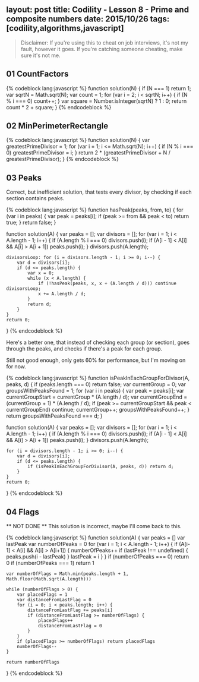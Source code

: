 layout: post
title: Codility - Lesson 8 - Prime and composite numbers
date: 2015/10/26
tags: [codility,algorithms,javascript]
---

> Disclaimer: If you're using this to cheat on job interviews, it's not my fault, however it goes. If you're catching someone cheating, make sure it's not me.


## 01 CountFactors

{% codeblock lang:javascript %}
function solution(N) {
    if (N === 1) return 1;
    var sqrtN = Math.sqrt(N);
    var count = 1;
    for (var i = 2; i < sqrtN; i++) {
        if (N % i === 0) count++;
    }
    var square = Number.isInteger(sqrtN) ? 1 : 0;
    return count * 2 + square;
}
{% endcodeblock %}

## 02 MinPerimeterRectangle

{% codeblock lang:javascript %}
function solution(N) {
    var greatestPrimeDivisor = 1;
    for (var i = 1; i <= Math.sqrt(N); i++) {
        if (N % i === 0) greatestPrimeDivisor = i;
    }
    return 2 * (greatestPrimeDivisor + N / greatestPrimeDivisor);
}
{% endcodeblock %}

## 03 Peaks

Correct, but inefficient solution, that tests every divisor, by checking if each section contains peaks.

{% codeblock lang:javascript %}
function hasPeak(peaks, from, to) {
    for (var i in peaks) {
        var peak = peaks[i];
        if (peak >= from && peak < to) return true;
    }
    return false;
}

function solution(A) {
    var peaks = [];
    var divisors = [];
    for (var i = 1; i < A.length - 1; i++) {
        if (A.length % i === 0) divisors.push(i);
        if (A[i - 1] < A[i] && A[i] > A[i + 1]) peaks.push(i);
    }
    divisors.push(A.length);

    divisorsLoop: for (i = divisors.length - 1; i >= 0; i--) {
        var d = divisors[i];
        if (d <= peaks.length) {
            var x = 0;
            while (x < A.length) {
                if (!hasPeak(peaks, x, x + (A.length / d))) continue divisorsLoop;
                x += A.length / d;
            }
            return d;
        }
    }
    return 0;
}
{% endcodeblock %}

Here's a better one, that instead of checking each group (or section), goes through the peaks, and checks if there's a peak for each group.

Still not good enough, only gets 60% for performance, but I'm moving on for now.

{% codeblock lang:javascript %}
function isPeakInEachGroupForDivisor(A, peaks, d) {
    if (peaks.length === 0) return false;
    var currentGroup = 0;
    var groupsWithPeaksFound = 1;
    for (var i in peaks) {
        var peak = peaks[i];
        var currentGroupStart = currentGroup * (A.length / d);
        var currentGroupEnd = (currentGroup + 1) * (A.length / d);
        if (peak >= currentGroupStart && peak < currentGroupEnd) continue;
        currentGroup++;
        groupsWithPeaksFound++;
    }
    return groupsWithPeaksFound === d;
}

function solution(A) {
    var peaks = [];
    var divisors = [];
    for (var i = 1; i < A.length - 1; i++) {
        if (A.length % i === 0) divisors.push(i);
        if (A[i - 1] < A[i] && A[i] > A[i + 1]) peaks.push(i);
    }
    divisors.push(A.length);

    for (i = divisors.length - 1; i >= 0; i--) {
        var d = divisors[i];
        if (d <= peaks.length) {
            if (isPeakInEachGroupForDivisor(A, peaks, d)) return d;
        }
    }
    return 0;
}
{% endcodeblock %}

## 04 Flags

** NOT DONE ** This solution is incorrect, maybe I'll come back to this.

{% codeblock lang:javascript %}
function solution(A) {
    var peaks = []
    var lastPeak
    var numberOfPeaks = 0
    for (var i = 1; i < A.length - 1; i++) {
        if (A[i-1] < A[i] && A[i] > A[i+1]) {
            numberOfPeaks++
            if (lastPeak !== undefined) {
                peaks.push(i - lastPeak)
            }
            lastPeak = i
        }
    }
    if (numberOfPeaks === 0) return 0
    if (numberOfPeaks === 1) return 1

    var numberOfFlags = Math.min(peaks.length + 1, Math.floor(Math.sqrt(A.length)))

    while (numberOfFlags > 0) {
        var placedFlags = 1
        var distanceFromLastFlag = 0
        for (i = 0; i < peaks.length; i++) {
            distanceFromLastFlag += peaks[i]
            if (distanceFromLastFlag >= numberOfFlags) {
                placedFlags++
                distanceFromLastFlag = 0
            }
        }
        if (placedFlags >= numberOfFlags) return placedFlags
        numberOfFlags--
    }

    return numberOfFlags
}
{% endcodeblock %}
